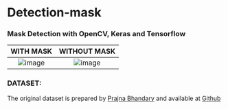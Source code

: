# Detection-mask
### Mask Detection with OpenCV, Keras and Tensorflow

WITH MASK                  |  WITHOUT MASK
:-------------------------:|:-------------------------:
![image](https://user-images.githubusercontent.com/64735478/126864952-97e1504a-8b0d-4266-9af0-6fdeac64313e.png)  |  ![image](https://user-images.githubusercontent.com/64735478/126865025-a9feea01-d4d2-45c5-b7e9-d56e8da0ae74.png)

### DATASET:
The original dataset is prepared by [Prajna Bhandary](https://www.linkedin.com/in/prajna-bhandary-0b03a416a/) and available at [Github](https://github.com/prajnasb/observations/tree/master/experiements/data)
